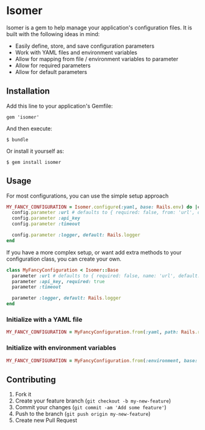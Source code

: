 # Isomer

Isomer is a gem to help manage your application's configuration files.
It is built with the following ideas in mind:

* Easily define, store, and save configuration parameters
* Work with YAML files and environment variables
* Allow for mapping from file / environment variables to parameter
* Allow for required parameters
* Allow for default parameters

## Installation

Add this line to your application's Gemfile:

    gem 'isomer'

And then execute:

    $ bundle

Or install it yourself as:

    $ gem install isomer

## Usage

For most configurations, you can use the simple setup approach

```ruby
MY_FANCY_CONFIGURATION = Isomer.configure(:yaml, base: Rails.env) do |config|
  config.parameter :url # defaults to { required: false, from: 'url', default: nil }
  config.parameter :api_key
  config.parameter :timeout

  config.parameter :logger, default: Rails.logger
end
```

If you have a more complex setup, or want add extra methods to your configuration class, you can create your own.

```ruby
class MyFancyConfiguration < Isomer::Base
  parameter :url # defaults to { required: false, name: 'url', default: nil }
  parameter :api_key, required: true
  parameter :timeout

  parameter :logger, default: Rails.logger
end
```

### Initialize with a YAML file

```ruby
MY_FANCY_CONFIGURATION = MyFancyConfiguration.from(:yaml, path: Rails.root.join('config', 'app_card.yml'), base: Rails.env)
```

### Initialize with environment variables

```ruby
MY_FANCY_CONFIGURATION = MyFancyConfiguration.from(:environment, base: 'FANCY_CONFIG_')
```

## Contributing

1. Fork it
2. Create your feature branch (`git checkout -b my-new-feature`)
3. Commit your changes (`git commit -am 'Add some feature'`)
4. Push to the branch (`git push origin my-new-feature`)
5. Create new Pull Request
